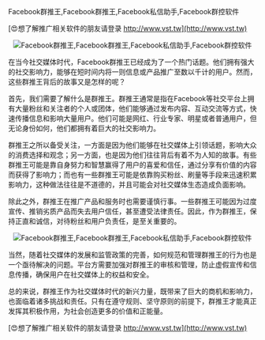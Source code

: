 Facebook群推王,Facebook群推王,Facebook私信助手,Facebook群控软件

[😍想了解推广相关软件的朋友请登录 http://www.vst.tw](http://www.vst.tw)

 <center><img src="https://vst.tw/MP4/tuiguang/png/0.png" alt="Facebook群推王,Facebook群推王,Facebook私信助手,Facebook群控软件"></center>

在当今社交媒体时代，Facebook群推王已经成为了一个热门话题。他们拥有强大的社交影响力，能够在短时间内将一则信息或产品推广至数以千计的用户。然而，这些群推王背后的故事又是怎样的呢？

首先，我们需要了解什么是群推王。群推王通常是指在Facebook等社交平台上拥有大量粉丝和关注者的个人或团体，他们能够通过发布内容、互动交流等方式，快速传播信息和影响大量用户。他们可能是网红、行业专家、明星或者普通用户，但无论身份如何，他们都拥有着巨大的社交影响力。

群推王之所以备受关注，一方面是因为他们能够在社交媒体上引领话题，影响大众的消费选择和观念；另一方面，也是因为他们往往背后有着不为人知的故事。有些群推王可能是靠自身努力和智慧赢得了用户的喜爱和信任，通过分享有价值的内容而获得了影响力；而也有一些群推王可能是依靠购买粉丝、刷量等手段来迅速积累影响力，这种做法往往是不道德的，并且可能会对社交媒体生态造成负面影响。

除此之外，群推王在推广产品和服务时也需要谨慎行事。一些群推王可能因为过度宣传、推销劣质产品而失去用户信任，甚至遭受法律责任。因此，作为群推王，保持正直和诚信，对待粉丝和用户负责任，是至关重要的。

 <center><img src="https://vst.tw/MP4/tuiguang/png/5.png" alt="Facebook群推王,Facebook群推王,Facebook私信助手,Facebook群控软件"></center>

当然，随着社交媒体的发展和监管政策的完善，如何规范和管理群推王的行为也是一个亟待解决的问题。平台方需要加强对群推王的审核和管理，防止虚假宣传和信息传播，确保用户在社交媒体上的权益和安全。

总的来说，群推王作为社交媒体时代的新兴力量，既带来了巨大的商机和影响力，也面临着诸多挑战和责任。只有在遵守规则、坚守原则的前提下，群推王才能真正发挥其积极作用，为社会创造更多的价值和正能量。

[😍想了解推广相关软件的朋友请登录 http://www.vst.tw](http://www.vst.tw)



